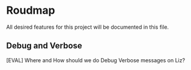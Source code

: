 # Roudmap
All desired features for this project will be documented in this file.

## Debug and Verbose

[EVAL] Where and How should we do Debug Verbose messages on Liz?
